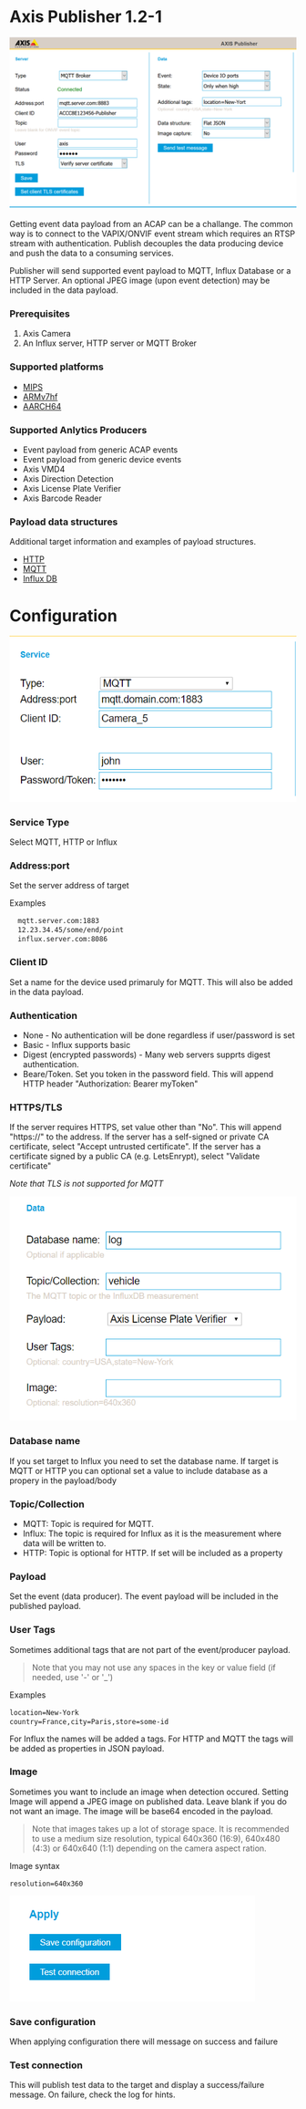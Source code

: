 # Axis Publisher 1.2-1
![target](pictures/publisher2.png)

Getting event data payload from an ACAP can be a challange.  The common way is to connect to the VAPIX/ONVIF event stream which requires an RTSP stream with authentication.  Publish decouples the data producing device and push the data to a consuming services. 

Publisher will send supported event payload to MQTT, Influx Database or a HTTP Server.  An optional JPEG image (upon event detection) may be included in the data payload.

### Prerequisites
1. Axis Camera
2. An Influx server, HTTP server or MQTT Broker

### Supported platforms
- [MIPS](https://github.com/aintegration/acaps/raw/master/Publisher/files/Axis_Publisher_mips.eap)
- [ARMv7hf](https://github.com/aintegration/acaps/raw/master/Publisher/files/Axis_Publisher_armv7hf.eap)
- [AARCH64](https://github.com/aintegration/acaps/raw/master/Publisher/files/Axis_Publisher_aarch64.eap)

### Supported Anlytics Producers
- Event payload from generic ACAP events
- Event payload from generic device events
- Axis VMD4
- Axis Direction Detection
- Axis License Plate Verifier
- Axis Barcode Reader

### Payload data structures
Additional target information and examples of payload structures.
* [HTTP](https://github.com/aintegration/publisher/blob/master/http.md)
* [MQTT](https://github.com/aintegration/publisher/blob/master/mqtt.md)
* [Influx DB](https://github.com/aintegration/publisher/blob/master/influx.md)

# Configuration

![target](pictures/service.png)

### Service Type
Select MQTT, HTTP or Influx

### Address:port
Set the server address of target

Examples
```
  mqtt.server.com:1883
  12.23.34.45/some/end/point
  influx.server.com:8086
```
### Client ID
Set a name for the device used primaruly for MQTT.  This will also be added in the data payload.

### Authentication
- None - No authentication will be done regardless if user/password is set
- Basic - Influx supports basic
- Digest (encrypted passwords) - Many web servers supprts digest authentication.
- Beare/Token.  Set you token in the password field.  This will append HTTP header "Authorization: Bearer myToken"

### HTTPS/TLS
If the server requires HTTPS, set value other than "No".  This will append "https://" to the address.
If the server has a self-signed or private CA certificate, select "Accept untrusted certificate".
If the server has a certificate signed by a public CA (e.g. LetsEnrypt), select "Validate certificate"

*Note that TLS is not supported for MQTT*

![data](pictures/data.png)

### Database name
If you set target to Influx you need to set the database name.  If target is MQTT or HTTP you can optional set a value to include database as a propery in the payload/body

### Topic/Collection
* MQTT: Topic is required for MQTT.
* Influx:  The topic is required for Influx as it is the measurement where data will be written to.
* HTTP:  Topic is optional for HTTP.  If set will be included as a property

### Payload
Set the event (data producer).  The event payload will be included in the published payload.

### User Tags
Sometimes additional tags that are not part of the event/producer payload.
> Note that you may not use any spaces in the key or value field (if needed, use '-' or '_')

Examples
```
location=New-York
country=France,city=Paris,store=some-id
```
For Influx the names will be added a tags.
For HTTP and MQTT the tags will be added as properties in JSON payload.

### Image
Sometimes you want to include an image when detection occured.  Setting Image will append a JPEG image on published data.  Leave blank if you do not want an image.  The image will be base64 encoded in the payload.

> Note that images takes up a lot of storage space.  It is recommended to use a medium size resolution, typical 640x360 (16:9), 640x480 (4:3) or 640x640 (1:1) depending on the camera aspect ration.

Image syntax
```
resolution=640x360
```

![data](pictures/apply.png)

### Save configuration
When applying configuration there will message on success and failure

### Test connection
This will publish test data to the target and display a success/failure message.  On failure, check the log for hints.
